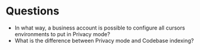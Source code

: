 # Questions

- In what way, a business account is possible to configure all cursors environments to put in Privacy mode?
- What is the difference between Privacy mode and Codebase indexing?